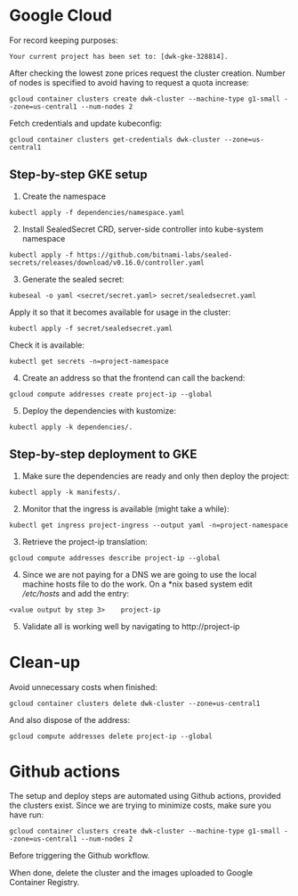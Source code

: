 # Google Cloud
For record keeping purposes:
```
Your current project has been set to: [dwk-gke-328814].
```
After checking the lowest zone prices request the cluster creation. Number of nodes is specified to avoid having to request a quota increase:
```
gcloud container clusters create dwk-cluster --machine-type g1-small --zone=us-central1 --num-nodes 2
```
Fetch credentials and update kubeconfig:
```
gcloud container clusters get-credentials dwk-cluster --zone=us-central1
```
## Step-by-step GKE setup
1. Create the namespace
```
kubectl apply -f dependencies/namespace.yaml
```
2. Install SealedSecret CRD, server-side controller into kube-system namespace
```
kubectl apply -f https://github.com/bitnami-labs/sealed-secrets/releases/download/v0.16.0/controller.yaml
```
3. Generate the sealed secret:
```
kubeseal -o yaml <secret/secret.yaml> secret/sealedsecret.yaml
```
Apply it so that it becomes available for usage in the cluster:
```
kubectl apply -f secret/sealedsecret.yaml
```
Check it is available:
```
kubectl get secrets -n=project-namespace
```
4. Create an address so that the frontend can call the backend:
```
gcloud compute addresses create project-ip --global
``` 
5. Deploy the dependencies with kustomize:
```
kubectl apply -k dependencies/.
```
## Step-by-step deployment to GKE
1. Make sure the dependencies are ready and only then deploy the project:
```
kubectl apply -k manifests/.
```
2. Monitor that the ingress is available (might take a while):
```
kubectl get ingress project-ingress --output yaml -n=project-namespace
```
3. Retrieve the project-ip translation:
```
gcloud compute addresses describe project-ip --global
```
4. Since we are not paying for a DNS we are going to use the local machine hosts file to do the work. On a \*nix based system edit */etc/hosts* and add the entry:
```
<value output by step 3>    project-ip
```
5. Validate all is working well by navigating to http://project-ip

# Clean-up
Avoid unnecessary costs when finished:
```
gcloud container clusters delete dwk-cluster --zone=us-central1
```
And also dispose of the address:
```
gcloud compute addresses delete project-ip --global
```

# Github actions
The setup and deploy steps are automated using Github actions, provided the clusters exist. Since we are trying to minimize costs, make sure you have run:
```
gcloud container clusters create dwk-cluster --machine-type g1-small --zone=us-central1 --num-nodes 2
```
Before triggering the Github workflow.

When done, delete the cluster and the images uploaded to Google Container Registry.